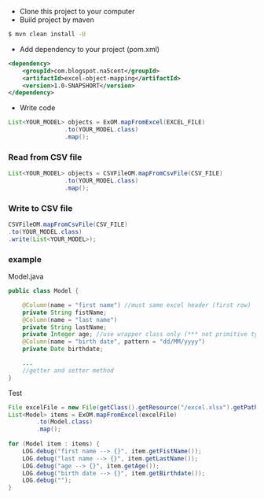 - Clone this project to your computer<br/>
- Build project by maven

```bash
$ mvn clean install -U
```
- Add dependency to your project (pom.xml)

```xml
<dependency>
    <groupId>com.blogspot.na5cent</groupId>
    <artifactId>excel-object-mapping</artifactId>
    <version>1.0-SNAPSHORT</version>
</dependency>
```
- Write code

```java
List<YOUR_MODEL> objects = ExOM.mapFromExcel(EXCEL_FILE)
                .to(YOUR_MODEL.class)
                .map();
```
<h3>Read from CSV file</h3>

```java
List<YOUR_MODEL> objects = CSVFileOM.mapFromCsvFile(CSV_FILE)
                .to(YOUR_MODEL.class)
                .map();
```	
<h3>Write to CSV file</h3>

```java			
CSVFileOM.mapFromCsvFile(CSV_FILE)
.to(YOUR_MODEL.class)
.write(List<YOUR_MODEL>);
```	

<h3>example</h3>

Model.java
```java
public class Model {

    @Column(name = "first name") //must same excel header (first row)
    private String fistName;
    @Column(name = "last name")
    private String lastName;
    private Integer age; //use wrapper class only (*** not primitive type)
    @Column(name = "birth date", pattern = "dd/MM/yyyy")
    private Date birthdate;

    ...
    //getter and setter method
}
```
Test
```java
File excelFile = new File(getClass().getResource("/excel.xlsx").getPath());
List<Model> items = ExOM.mapFromExcel(excelFile)
        .to(Model.class)
        .map();
        
for (Model item : items) {
    LOG.debug("first name --> {}", item.getFistName());
    LOG.debug("last name --> {}", item.getLastName());
    LOG.debug("age --> {}", item.getAge());
    LOG.debug("birth date --> {}", item.getBirthdate());
    LOG.debug("");
}  
```
